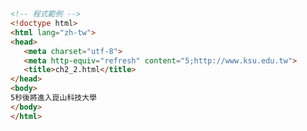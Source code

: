 #
```html
<!-- 程式範例 -->
<!doctype html>
<html lang="zh-tw">
<head>
   <meta charset="utf-8">
   <meta http-equiv="refresh" content="5;http://www.ksu.edu.tw">
   <title>ch2_2.html</title> 
</head>
<body>
5秒後將進入崑山科技大學
</body>
</html>
```



#
```html

```

#
```html

```

#
```html

```

#
```html

```

#
```html

```

#
```html

```


#
```html

```

#
```html

```

#
```html

```

#
```html

```

#
```html

```

#
```html

```
